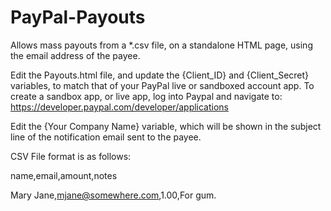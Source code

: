 # PayPal-Payouts
Allows mass payouts from a *.csv file, on a standalone HTML page, using the email address of the payee.

Edit the Payouts.html file, and update the {Client_ID} and {Client_Secret} variables, to match that of your PayPal live or sandboxed account app.
To create a sandbox app, or live app, log into Paypal and navigate to: https://developer.paypal.com/developer/applications

Edit the {Your Company Name} variable, which will be shown in the subject line of the notification email sent to the payee.


CSV File format is as follows:


name,email,amount,notes





Mary Jane,mjane@somewhere.com,1.00,For gum.
